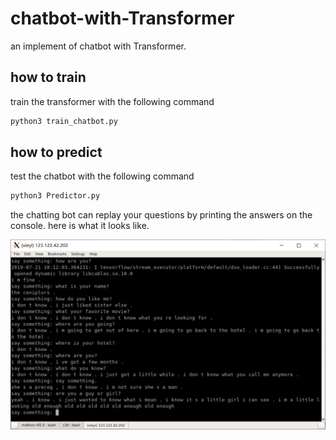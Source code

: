 # chatbot-with-Transformer
an implement of chatbot with Transformer.

## how to train
train the transformer with the following command

```python
python3 train_chatbot.py
```

## how to predict
test the chatbot with the following command

```python
python3 Predictor.py
```

the chatting bot can replay your questions by printing the answers on the console. here is what it looks like. 

![chatting](pics/chatting.png)


